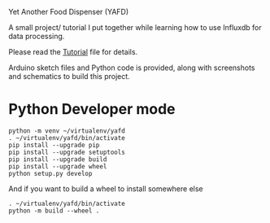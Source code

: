 Yet Another Food Dispenser (YAFD)

A small project/ tutorial I put together while learning how to use Influxdb for data processing.

Please read the [Tutorial](TUTORIAL.md) file for details.

Arduino sketch files and Python code is provided, along with screenshots and schematics to build this project.

# Python Developer mode

```shell
python -m venv ~/virtualenv/yafd
. ~/virtualenv/yafd/bin/activate
pip install --upgrade pip
pip install --upgrade setuptools
pip install --upgrade build
pip install --upgrade wheel
python setup.py develop
```

And if you want to build a wheel to install somewhere else

```shell
. ~/virtualenv/yafd/bin/activate
python -m build --wheel .
```
